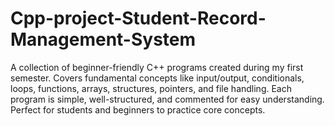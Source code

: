 # Cpp-project-Student-Record-Management-System
A collection of beginner-friendly C++ programs created during my first semester. Covers fundamental concepts like input/output, conditionals, loops, functions, arrays, structures, pointers, and file handling. Each program is simple, well-structured, and commented for easy understanding. Perfect for students and beginners to practice core  concepts.
